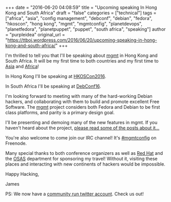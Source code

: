 +++
date = "2016-06-20 04:08:59"
title = "Upcoming speaking In Hong Kong and South Africa"
draft = "false"
categories = ["technical"]
tags = ["africa", "asia", "config management", "debconf", "debian", "fedora", "hkoscon", "hong kong", "mgmt", "mgmtconfig", "planetdevops", "planetfedora", "planetpuppet", "puppet", "south africa", "speaking"]
author = "purpleidea"
original_url = "https://ttboj.wordpress.com/2016/06/20/upcoming-speaking-in-hong-kong-and-south-africa/"
+++

I'm thrilled to tell you that I'll be speaking about <a href="/tags/mgmtconfig/">mgmt</a> in Hong Kong and South Africa. It will be my first time to both countries and my first time to <a href="https://en.wikipedia.org/wiki/Asia">Asia</a> and <a href="https://en.wikipedia.org/wiki/Africa">Africa</a>!

In Hong Kong I'll be speaking at <a href="https://2016.opensource.hk/topics/next-generation-config-mgmt/">HKOSCon2016</a>.

In South Africa I'll be speaking at <a href="https://debconf16.debconf.org/schedule/">DebConf16</a>.

I'm looking forward to meeting with many of the hard-working Debian hackers, and collaborating with them to build and promote excellent Free Software. The <a href="https://github.com/purpleidea/mgmt/">mgmt</a> project considers both Fedora and Debian to be first class platforms, and parity is a primary design goal.

I'll be presenting and demoing many of the new features in mgmt. If you haven't heard about the project, <a href="https://github.com/purpleidea/mgmt/#on-the-web">please read some of the posts about it...</a>

You're also welcome to come join our IRC channel! It's <a href="https://webchat.freenode.net/?channels=#mgmtconfig">#mgmtconfig</a> on Freenode.

Many special thanks to both conference organizers as well as <a href="https://redhat.com/">Red Hat</a> and the <a href="https://community.redhat.com/">OSAS</a> department for sponsoring my travel! Without it, visiting these places and interacting with new continents of hackers would be impossible.

Happy Hacking,

James

PS: We now have a <a href="https://twitter.com/mgmtconfig">community run twitter account</a>. Check us out!

